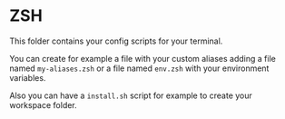 # ZSH

This folder contains your config scripts for your terminal.

You can create for example a file with your custom aliases adding a file named ```my-aliases.zsh``` or a file named ```env.zsh``` with your environment variables.

Also you can have a ```install.sh``` script for example to create your workspace folder.
